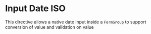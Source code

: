 # Input Date ISO

This directive allows a native date input inside a `FormGroup` to support conversion of value and validation on value
